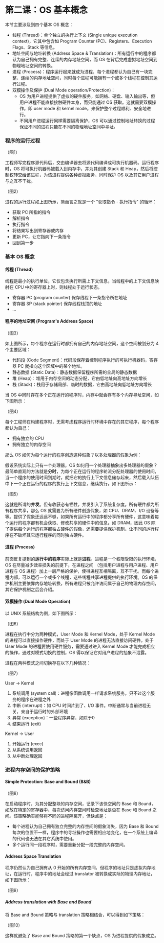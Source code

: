 # 第二课：OS 基本概念

本节主要涉及到四个基本 OS 概念：

* 线程 \(Thread\)：单个独立的执行上下文 \(Single unique execution context\)，它其中包含如 Program Counter \(PC\)、Registers、Execution Flags、Stack 等信息。
* 地址空间与地址转换 \(Address Space & Translation\)：所有运行中的程序都认为自己拥有完整、连续的内存地址空间，而 OS 在背后完成虚拟地址空间到物理地址空间的转换。
* 进程 \(Process\)：程序运行起来就成为进程，每个进程都认为自己有一块完整、连续的内存地址空间，同时每个进程可能拥有一个或多个线程在控制其运行过程。
* 双模操作及保护 \(Dual Mode operation/Protection\)：
  * OS 为用户进程提供了虚拟的硬件服务，如网络、硬盘、输入输出等，但用户进程不能直接接触硬件本身，而只能通过 OS 获取。这就需要双模操作，即 user mode 和 kernel mode，来保护整个过程顺利、安全地进行。
  * 不同用户进程运行同样需要隔离保护，OS 可以通过控制地址转换的过程保证不同的进程只能在不同的物理地址空间中寻址。

### 程序的运行过程

（图1）

工程师写完程序源代码后，交由编译器去将源代码编译成可执行机器码。运行程序时，OS 将可执行机器码被载入到内存中，并为其创建 Stack 和 Heap，然后将控制权转交给该进程，为该进程提供各种虚拟服务，同时保护 OS 以及其它用户进程与之互不干扰。

（图2）

进程的运行过程如上图所示，简而言之就是一个 "获取指令 - 执行指令" 的循环：

* 获取 PC 所指的指令
* 解析指令
* 执行指令
* 将结果写出到寄存器或内存
* 更新 PC，让它指向下一条指令
* 回到第一步

### 基本 OS 概念

#### 线程 \(Thread\)

线程是最小的执行单位，它仅包含执行所需上下文信息。当线程中的上下文信息映射在 CPU 中的寄存器上时，则线程处于运行状态。

* 寄存器 PC \(program counter\) 保存线程下一条指令所在地址
* 寄存器 SP \(stack pointer\) 保存线程栈顶的地址
* ...

#### 程序的地址空间 \(Program's Address Space\)

（图3）

如上图所示，每个程序在运行时都拥有自己的内存地址空间，这个空间被划分为 4 个主要区域：

* 代码段 \(Code Segment\)：代码段保存着控制程序执行的可执行机器码，寄存器 PC 就指向这个区域中的某个地址。
* 静态数据 \(Static Data\)：静态数据保留程序所需的全局的静态数据
* 堆 \(Heap\)：堆用于内存空间的动态分配，它由低地址向高地址方向增长
* 栈 \(Stack\)：栈用于存储局部、临时的数据，它由高地址向低地址方向增长

当 OS 中同时存在多个正在运行的程序时，内存中就会存有多个内存寻址空间，如下图所示：

（图4）

每个工程师在构建程序时，无需考虑程序运行时环境中存在的其它程序，每个程序都认为自己：

* 拥有独立的 CPU
* 拥有独立的内存空间

那么 OS 如何为每个运行的程序创造这种假象？以多处理器的假象为例：

假设系统实际上只有一个处理器，OS 如何用一个处理器抽象出多处理器的假象？最简单直观的方法就是**分时**，为每个正在运行的程序轮流分配处理器的使用时间，当一个程序的使用时间到期时，就把它的执行上下文信息储存起来，然后载入队伍中下一个正在运行的程序的执行上下文信息，继续执行，如下图所示：

（图5）

这就是所谓的**并发**。但有收获必有牺牲，并发引入了系统复杂度。所有硬件都为所有程序共享，那么 OS 就需要为所有硬件创造假象，如 CPU、DRAM、I/O 设备等等。提供了假象还远远不够，如果所有运行中的程序都分享所有硬件，这意味着每个运行的程序都有机会获取、修改共享的硬件中的信息，如 DRAM，因此 OS 除了提供每个运行的程序都独占硬件的假像，还需要提供保护机制，让不同的运行程序在不破坏其它运行程序的同时独占硬件。

#### 进程 \(Process\)

前面反复提到的**运行中的程序**实际上就是**进程**。进程是一个权限受限的执行环境，OS 在尽量减少效率损失的前提下，在进程之间 （包括用户进程与用户进程、用户进程与 OS 进程）加上一层严格的保护，使得进程互相隔离，互不干扰。而每个进程内部，可以运行一个或多个线程，这些线程共享进程提供的执行环境。OS 的保护机制主要依靠内存地址转换，所有进程只被允许访问属于自己的物理内存空间，其它保护机制之后会介绍。

#### 双模操作 \(Dual Mode Operation\)

以 UNIX 系统结构为例，如下图所示：

（图6）

进程在执行中分为两种模式，User Mode 和 Kernel Mode，处于 Kernel Mode 的进程可以直接操作硬件，而处于 User Mode 的进程无法直接访问硬件。处于 User Mode 的进程要使用硬件服务，需要通过进入 Kernel Mode 才能完成相应的操作，通过对模式切换的控制，OS 得以保证它对用户进程的抽象不泄露。

进程在两种模式之间切换存在以下几种情况：

（图7）

User -&gt; Kernel

1. 系统调用 \(system call\)：进程像函数调用一样请求系统服务，只不过这个服务的程序在进程之外
2. 中断 \(interrupt\)：如 CPU 时间片到了、I/O 事件。中断通常与当前进程无关，来自于运行时的外部环境
3. 异常 \(exception\)：一些程序异常，如除于0
4. 结束运行 \(exit\)

Kernel -&gt; User

1. 开始运行 \(exec\)
2. 从系统调用返回
3. 从中断处理返回

### 进程内存空间的保护策略

#### Simple Protection: Base and Bound \(B&B\)

（图8）

在启动程序时，为其分配整块的内存空间，记录下该快空间的 Base 和 Bound，如放在特定的寄存器中，每次访问内存空间时检查地址是否在 Base 和 Bound 之间。该策略确实能够将不同的进程隔离开，但缺点是：

* 每个进程认为自己拥有独立完整的内存空间的假象消失，因为 Base 和 Bound 每次的位置不一样，程序中的寻址操作也需要相应地变化，在一个系统上编译的代码也无法在其它系统中使用。
* 多个运行同一段程序时，需要重新分配一段完整的内存空间。

#### Address Space Translation

程序仍然认为自己拥有从 0 开始的所有内存空间，但程序的地址只是虚拟内存地址，在运行时，程序中的地址会经过 translator 被转换成实际的物理内存地址，如下图所示：

（图9）

##### Address translation with Base and Bound

将 Base and Bound 策略与 translation 策略相结合，可以得到如下策略：

（图10）

这样就避免了 Base and Bound 策略的第一个缺点，OS 为进程提供的假象成立。



